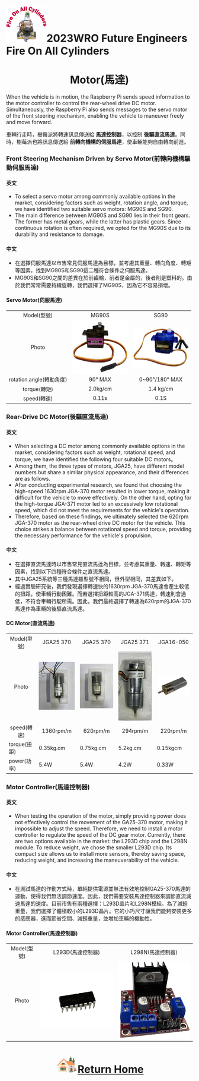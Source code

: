 ![LOGO](../../other/img/logo.png)2023WRO Future Engineers Fire On All Cylinders  
====
# <div align="center">Motor(馬達)</div> 

When the vehicle is in motion, the Raspberry Pi sends speed information to the motor controller to control the rear-wheel drive DC motor. Simultaneously, the Raspberry Pi also sends messages to the servo motor of the front steering mechanism, enabling the vehicle to maneuver freely and move forward.

車輛行走時，樹莓派將轉速訊息傳送給 __馬達控制器__，以控制 __後驅直流馬達__。同時，樹莓派也將訊息傳送給 __前轉向機構的伺服馬達__，使車輛能夠自由轉向前進。

### Front Steering Mechanism Driven by Servo Motor(前轉向機構驅動伺服馬達)
#### 英文
- To select a servo motor among commonly available options in the market, considering factors such as weight, rotation angle, and torque, we have identified two suitable servo motors: MG90S and SG90.
- The main difference between MG90S and SG90 lies in their front gears. The former has metal gears, while the latter has plastic gears. Since continuous rotation is often required, we opted for the MG90S due to its durability and resistance to damage.

#### 中文

- 在選擇伺服馬達以市售常見伺服馬達為目標，並考慮其重量、轉向角度、轉矩等因素，找到MG90S和SG90這二種符合條件之伺服馬達。
- MG90S和SG90之間的差異在於前齒輪，前者是金屬的，後者則是塑料的。由於我們常常需要持續旋轉，我們選擇了MG90S，因為它不容易損壞。 
#### Servo Motor(伺服馬達)
<div align="center">
<table>
<tr>
<td  align="center">Model(型號)</td>
<td  align="center"> MG90S</td>
<td  align="center">SG90</td>
</tr>
<tr>
<td  align="center">Photo</td>
<td  align="center"><img src="./img/MG90S.png" width = "150" height = "" alt="MG90S" align=center /></td>
<td  align="center"> <img src="./img/SG90.png" width = "150" height = "" alt="SG90" align=center /></td>
</tr>
<tr>
<td  align="center">rotation angle(轉動角度)</td>
<td  align="center">90° MAX</td>
<td  align="center">0~90°/180° MAX</td>
</tr>
<tr>
<td  align="center">torque(轉矩)</td>
<td  align="center">2.0kg/cm</td>
<td  align="center">1.4 kg/cm</td>
</tr>
<tr>
<td  align="center">speed(轉速)</td>
<td  align="center">0.11s</td>
<td  align="center">0.1S</td>
</tr>
</table>
</div>

### Rear-Drive DC Motor(後驅直流馬達)
#### 英文
- When selecting a DC motor among commonly available options in the market, considering factors such as weight, rotational speed, and torque, we have identified the following four suitable DC motors。
- Among them, the three types of motors, JGA25, have different model numbers but share a similar physical appearance, and their differences are as follows.
- After conducting experimental research, we found that choosing the high-speed 1630rpm JGA-370 motor resulted in lower torque, making it difficult for the vehicle to move effectively. On the other hand, opting for the high-torque JGA-371 motor led to an excessively low rotational speed, which did not meet the requirements for the vehicle's operation.
- Therefore, based on these findings, we ultimately selected the 620rpm JGA-370 motor as the rear-wheel drive DC motor for the vehicle. This choice strikes a balance between rotational speed and torque, providing the necessary performance for the vehicle's propulsion.

#### 中文
- 在選擇直流馬達時以市售常見直流馬逹為目標，並考慮其重量、轉速、轉矩等因素，找到以下四種符合條件之直流馬達。
- 其中JGA25系統等三種馬達雖型號不相同，但外型相同，其差異如下。
- 經過實驗研究後，我們發現選擇轉速快的1630rpm JGA-370馬達會產生較低的扭距，使車輛行動困難。而若選擇扭距較高的JGA-371馬達，轉速則會過低，不符合車輛行駛所需。因此，我們最終選擇了轉速為620rpm的JGA-370馬達作為車輛的後驅直流馬達。

#### DC Motor(直流馬達)
<div align="center"><table><tr>
<td align="center">Model(型號)</td>
<td align="center">JGA25 370</td>
<td align="center">JGA25 370</td>
<td align="center">JGA25 371</td>
<td align="center">JGA16-050</td>
</tr>
<tr>
<td align="center">Photo</td>
<td align="center"><img src="./img/JGA25-370_1360RPM.JPG" width = "150" alt="JGA25-370_1360RPM" /></td>
<td align="center"><img src="./img/JGA25-370_620RPM.JPG" width = "150" alt="JGA25-370_620RPM" /></td>
<td align="center"><img src="./img/JGA25-371_1_34.JPG" width = "150" alt="JGA25-371M" /></td>
<td align="center"><img src="./img/JGA16-050.png" width = "150" alt="JGA16-050" /></td>
</tr>
<tr>
<td align="center">speed(轉速)</td>
<td align="center">1360rpm/m</td>
<td align="center">620rpm/m</td>
<td align="center">294rpm/m</td>
<td align="center">220rpm/m</td>
</tr>
<tr><td>torque(扭距)</td><td>0.35kg.cm</td><td>0.75kg.cm</td><td>5.2kg.cm</td><td>0.15kgcm</td></tr><tr>
<td>power(功率)</td><td>5.4W</td><td>5.4W</td><td>4.2W</td><td>0.33W</td>
</tr>
</table>
</div>

### Motor Controller(馬達控制器)
#### 英文
- When testing the operation of the motor, simply providing power does not effectively control the movement of the GA25-370 motor, making it impossible to adjust the speed. Therefore, we need to install a motor controller to regulate the speed of the DC gear motor. Currently, there are two options available in the market: the L293D chip and the L298N module. To reduce weight, we chose the smaller L293D chip. Its compact size allows us to install more sensors, thereby saving space, reducing weight, and increasing the maneuverability of the vehicle.
#### 中文
- 在測試馬達的作動方式時，單純提供電源並無法有效地控制GA25-370馬達的運動，使得我們無法調節速度。因此，我們需要安裝馬達控制器來調節直流減速馬達的速度。目前市售有兩種選擇：L293D晶片和L298N模組。為了減輕重量，我們選擇了體積較小的L293D晶片。它的小巧尺寸讓我們能夠安裝更多的感應器，進而節省空間、減輕重量，並增加車輛的機動性。

#### Motor Controller(馬達控制器)
<div align="center">
<table>
<tr>
<td  align="center">Model(型號)</td>
<td  align="center">L293D(馬達控制器)</td>
<td  align="center">L298N(馬達控制器)</td>
</tr>
<tr>
<td  align="center">Photo</td>
<td  align="center"> <img src="./img/l293d.png" width = "300"  alt="l293d" align=center /></td>
<td  align="center"><img src="./img/L298N.png" width = "300"  alt="l298n" align=center /></td>
</tr>
</table>
</div>

# <div align="center">![HOME](../../other/img/Home.png)[Return Home](../../)</div>  
